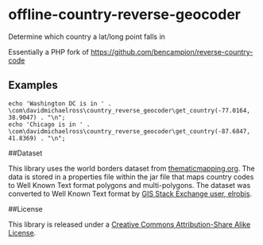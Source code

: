 # offline-country-reverse-geocoder

Determine which country a lat/long point falls in

Essentially a PHP fork of https://github.com/bencampion/reverse-country-code

## Examples

```
echo 'Washington DC is in ' . \com\davidmichaelross\country_reverse_geocoder\get_country(-77.0164, 38.9047) . "\n";
echo 'Chicago is in ' . \com\davidmichaelross\country_reverse_geocoder\get_country(-87.6847, 41.8369) . "\n";
```

##Dataset

This library uses the world borders dataset from [thematicmapping.org](http://thematicmapping.org/downloads/world_borders.php). The data is stored in a properties file within the jar file that maps country codes to Well Known Text format polygons and multi-polygons. The dataset was converted to Well Known Text format by [GIS Stack Exchange user, elrobis](http://gis.stackexchange.com/a/17441).

##License

This library is released under a [Creative Commons Attribution-Share Alike License](http://creativecommons.org/licenses/by-sa/3.0/).
